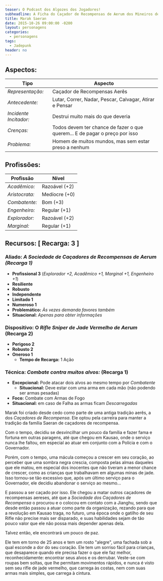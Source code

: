 ```yaml
---
teaser: O Podcast dos Algozes dos Jogadores!
subheadline: A Ficha do Caçador de Recompensas de Aerum dos Mineiros de Xiaiyu
title: Marak Saeran
date: 2015-10-26 09:00:00 -0200
layout: personagens
categories:
  - personagens
tags:
  - Jadepunk
header: no
---
```


## Aspectos:

| **Tipo** | **Aspecto**|
|-|-|
| _Representação:_ | Caçador de Recompensas Aerês |
| _Antecedente:_   | Lutar, Correr, Nadar, Pescar, Calvagar, Atirar e Pensar |
| _Incidente Incitador:_ | Destrui muito mais do que deveria |
| _Crenças:_ | Todos devem ter chance de fazer o que querem... E de pagar o preço por isso |
| _Problema:_  | Homem de muitos mundos, mas sem estar preso a nenhum |

## Profissões:

| **Profissão** | **Nível** |
|-|-|
| _Acadêmico:_ | Razoável (+2) |
| _Aristocrata:_ | Medíocre (+0) |
| _Combatente:_ | Bom (+3) |
| _Engenheiro:_ | Regular (+1) |
| _Explorador:_ | Razoável (+2) |
| _Marginal:_ | Regular (+1) |

## Recursos: [ Recarga: 3 ]

### Aliado: _A Sociedade de Caçadores de Recompensas de Aerum (Recarga 1)_
+  **Profissional 3** (_Explorador +2, Acadêmico +1, Marginal +1, Engenheiro +1_)
+ **Resiliente**
+ **Robusto**
+ **Independente**
+ **Limitado 1**
+ **Numeroso 1**
+ **Problemático:** _Às vezes demanda favores também_
+ **Situacional:** _Apenas para obter informações_

### Dispositivo: O _Rifle Sniper de Jade Vermelho de Aerum_  (Recarga 2)
+ **Perigoso 2**
+ **Robusto 2**
+ **Oneroso 1**
  + **Tempo de Recarga:** 1 Ação

### Técnica: _Combate contra muitos alvos:_   (Recarga 1)
+ **Excepcional:** Pode atacar dois alvos ao mesmo tempo por _Combatente_
	+ **Situacional:** Deve estar com uma arma em cada mão (não podendo ser armas pesadas)
+ **Foco:** Combate com Armas de Fogo
+ **Situacional:** em caso de Falha as armas ficam _Descarregadas_
     


Marak foi criado desde cedo como parte de uma antiga tradição aerês, a
dos _Caçadores de  Recompensa_. Ele optou pela carreira  para manter a
tradição da  família Saeran de  caçadores de recompensa. 

Com o tempo, decidiu se desvincilhar  um pouco da família e fazer fama
e fortuna em outras paragens, até que chegou em Kausao, onde o serviço
nunca lhe faltou, em especial ao atuar em conjunto com a Polícia e com
o Governador.

Porém, com  o tempo, uma mácula  começou a crescer em  seu coração, ao
perceber que uma  sombra negra crescia, composta  pelas almas daqueles
que  ele matou,  em especial  dos inocentes  que não  tiveram a  menor
chance de crescer,  como as crianças que trabalhavam  em algumas minas
de jade. Isso tornou-se tão excessivo que, após um último serviço para
o Governador, ele decidiu abandonar o serviço ao mesmo...

E passou a  ser caçado por isso.  Ele chegou  a matar outros caçadores
de  recompensas  aereses,  até  que  a  _Sociedade  dos  Caçadores  de
Recompensa_ o procurou e o colocou em contato com a Jianghu, sendo que
desde então passou a atuar como parte da organização, rezando para que
a revolução  em Kausao traga, no  futuro, uma época onde  o gatilho de
seu Rifle não precise mais ser  disparado, e suas habilidades sejam de
tão pouco  valor que ele não  possa mais depender apenas  dela. 

Talvez então, ele encontrará um pouco de paz.

Ele tem em torno de 25 anos e tem um rosto "alegre", uma fachada sob a
qual  esconde a  dor do  seu coração.  Ele tem  um sorriso  fácil para
crianças,  que desaparece  quando  ele  precisa fazer  o  que ele  faz
melhor, reconhecidamente: encontrar seus alvos e os derrubar. Veste-se
com roupas bem soltas, que lhe  permitam movimentos rápidos, e nunca é
visto sem seu  rifle de jade vermelho, que carrega  às costas, nem com
suas armas mais simples, que carrega à cintura.
